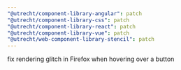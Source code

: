 ```yaml
---
"@utrecht/component-library-angular": patch
"@utrecht/component-library-css": patch
"@utrecht/component-library-react": patch
"@utrecht/component-library-vue": patch
"@utrecht/web-component-library-stencil": patch
---
```


fix rendering glitch in Firefox when hovering over a button
